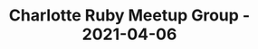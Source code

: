 ---
layout: post
title: Charlotte Ruby Meetup Group - 2021-04-06
datetime: 2021-04-06 19:00:00.000000000 -04:00
name: Charlotte Ruby Meetup Group
external_url: https://www.meetup.com/charlotte-rb/events/vtgdxryccgbjb/
year_month: 2021-04
---